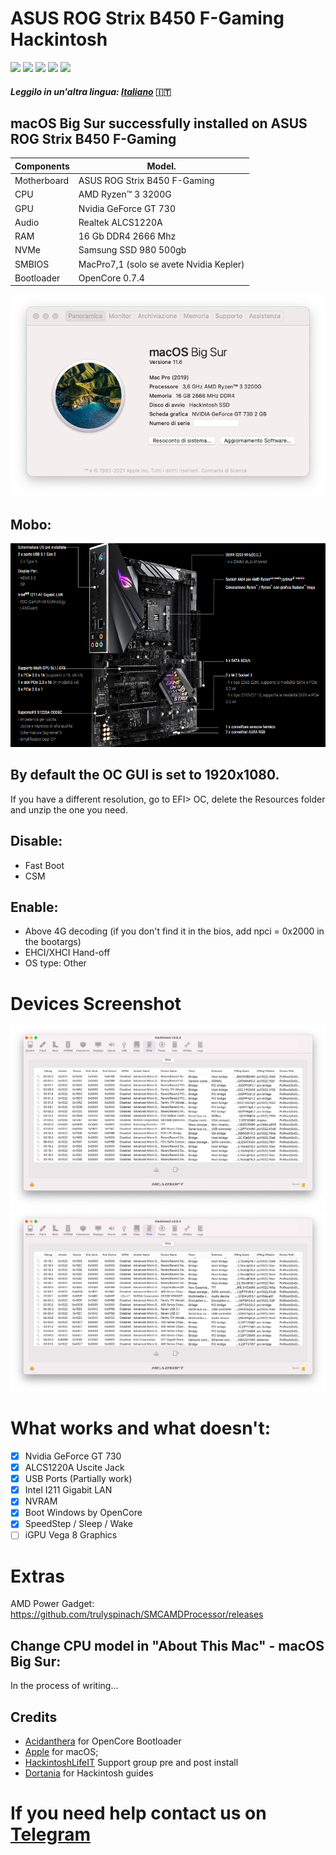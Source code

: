 # ASUS ROG Strix B450 F-Gaming Hackintosh
[![](https://img.shields.io/badge/Gitter%20HL%20Community-Chat-informational?style=flat&logo=gitter&logoColor=white&color=ed1965)](https://gitter.im/Hackintosh-Life-IT/community)
[![](https://img.shields.io/badge/Repository-SASATech-informational?style=flat&logo=apple&logoColor=white&color=9debeb)](https://github.com/SASA-Tech?tab=repositories)
[![](https://img.shields.io/badge/Telegram-HackintoshLifeIT-informational?style=flat&logo=telegram&logoColor=white&color=5fb659)](https://t.me/HackintoshLife_it)
[![](https://img.shields.io/badge/Facebook-HackintoshLifeIT-informational?style=flat&logo=facebook&logoColor=white&color=3a4dc9)](https://www.facebook.com/hackintoshlife/)
[![](https://img.shields.io/badge/Instagram-HackintoshLifeIT-informational?style=flat&logo=instagram&logoColor=white&color=8a178a)](https://www.instagram.com/hackintoshlife.it_official/)

#### *Leggilo in un'altra lingua: [Italiano](README.md)* :it:
## macOS Big Sur successfully installed on ASUS ROG Strix B450 F-Gaming

| Components       | Model.                                  |
| ---------------- | ----------------------------------------|
| Motherboard      | ASUS ROG Strix B450 F-Gaming            | 
| CPU              | AMD Ryzen™ 3 3200G                      | 
| GPU              | Nvidia GeForce GT 730                   |
| Audio            | Realtek ALCS1220A                       |
| RAM              | 16 Gb DDR4 2666 Mhz                     |
| NVMe             | Samsung SSD 980 500gb                   |
| SMBIOS           | MacPro7,1 (solo se avete Nvidia Kepler) |
| Bootloader       | OpenCore 0.7.4                          |

![infodp0](./Screenshot/AboutThisMac.png)

## Mobo:

![infodp1](./Screenshot/Mobo.PNG)

## By default the OC GUI is set to 1920x1080.
If you have a different resolution, go to EFI> OC, delete the Resources folder and unzip the one you need.

## Disable:

- Fast Boot
- CSM

## Enable:

- Above 4G decoding (if you don't find it in the bios, add npci = 0x2000 in the bootargs)
- EHCI/XHCI Hand-off
- OS type: Other
  
# Devices Screenshot
![infodp2](./Screenshot/PCIe.png)
![infodp3](./Screenshot/PCIe2.png)

# What works and what doesn't:
- [x] Nvidia GeForce GT 730
- [x] ALCS1220A Uscite Jack
- [x] USB Ports (Partially work)
- [x] Intel I211 Gigabit LAN
- [x] NVRAM
- [x] Boot Windows by OpenCore
- [x] SpeedStep / Sleep / Wake
- [ ] iGPU Vega 8 Graphics

# Extras

AMD Power Gadget: https://github.com/trulyspinach/SMCAMDProcessor/releases

## Change CPU model in "About This Mac" - macOS Big Sur:

In the process of writing...

## Credits

- [Acidanthera](https://github.com/acidanthera) for OpenCore Bootloader
- [Apple](https://apple.com) for macOS;
- [HackintoshLifeIT](https://github.com/Hackintoshlifeit) Support group pre and post install
- [Dortania](https://github.com/dortania) for Hackintosh guides

# If you need help contact us on [Telegram](https://t.me/HackintoshLife_it)
